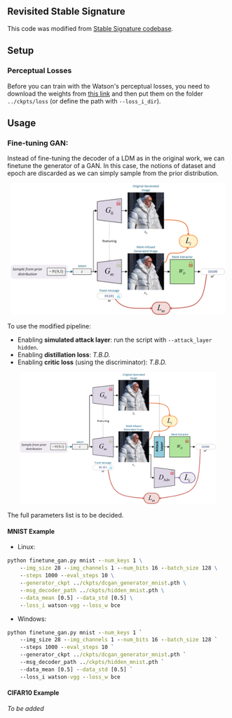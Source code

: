 Revisited Stable Signature
------

This code was modified from
[Stable Signature codebase](https://github.com/facebookresearch/stable_signature).

## Setup

### Perceptual Losses

Before you can train with the Watson's perceptual losses, you need to download the weights from
[this link](https://github.com/SteffenCzolbe/PerceptualSimilarity/tree/master/src/loss/weights)
and then put them on the folder `../ckpts/loss` (or define the path with `--loss_i_dir`).

## Usage

### Fine-tuning GAN:

Instead of fine-tuning the decoder of a LDM as in the original work, we can finetune the generator of a GAN.
In this case, the notions of dataset and epoch are discarded as we can simply sample from the prior distribution.

<p align="center">
<img src="../resources/gan_basic_pipeline.png" height="300"/>
</p>

To use the modified pipeline:
- Enabling **simulated attack layer**: run the script with `--attack_layer hidden`.
- Enabling **distillation loss**: _T.B.D._
- Enabling **critic loss** (using the discriminator): _T.B.D._

<p align="center">
<img src="../resources/gan_pipeline.png" height="300"/>
</p>

The full parameters list is to be decided.

#### MNIST Example

- Linux:
```cmd
python finetune_gan.py mnist --num_keys 1 \
    --img_size 28 --img_channels 1 --num_bits 16 --batch_size 128 \
    --steps 1000 --eval_steps 10 \
    --generator_ckpt ../ckpts/dcgan_generator_mnist.pth \
    --msg_decoder_path ../ckpts/hidden_mnist.pth \
    --data_mean [0.5] --data_std [0.5] \
    --loss_i watson-vgg --loss_w bce
```
- Windows:
```cmd
python finetune_gan.py mnist --num_keys 1 `
    --img_size 28 --img_channels 1 --num_bits 16 --batch_size 128 `
    --steps 1000 --eval_steps 10 `
    --generator_ckpt ../ckpts/dcgan_generator_mnist.pth `
    --msg_decoder_path ../ckpts/hidden_mnist.pth `
    --data_mean [0.5] --data_std [0.5] `
    --loss_i watson-vgg --loss_w bce
```

#### CIFAR10 Example

_To be added_
